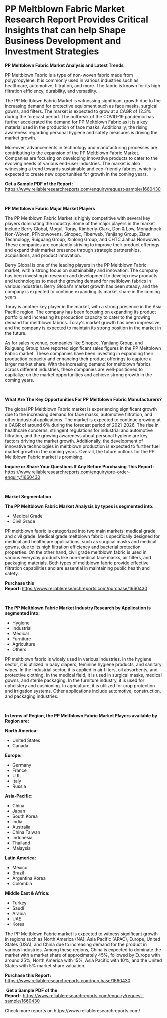 <p><h1>PP Meltblown Fabric Market Research Report Provides Critical Insights that can help Shape Business Development and Investment Strategies</h1></p><p><strong>PP Meltblown Fabric Market Analysis and Latest Trends</strong></p>
<p><p>PP Meltblown Fabric is a type of non-woven fabric made from polypropylene. It is commonly used in various industries such as healthcare, automotive, filtration, and more. The fabric is known for its high filtration efficiency, durability, and versatility.</p><p>The PP Meltblown Fabric Market is witnessing significant growth due to the increasing demand for protective equipment such as face masks, surgical gowns, and filters. The market is expected to grow at a CAGR of 12.3% during the forecast period. The outbreak of the COVID-19 pandemic has further accelerated the demand for PP Meltblown Fabric as it is a key material used in the production of face masks. Additionally, the rising awareness regarding personal hygiene and safety measures is driving the market growth.</p><p>Moreover, advancements in technology and manufacturing processes are contributing to the expansion of the PP Meltblown Fabric Market. Companies are focusing on developing innovative products to cater to the evolving needs of various end-user industries. The market is also witnessing a trend towards sustainable and eco-friendly fabrics, which is expected to create new opportunities for growth in the coming years.</p></p>
<p><strong>Get a Sample PDF of the Report:&nbsp;</strong> <a href="https://www.reliableresearchreports.com/enquiry/request-sample/1660430">https://www.reliableresearchreports.com/enquiry/request-sample/1660430</a></p>
<p>&nbsp;</p>
<p><strong>PP Meltblown Fabric Major Market Players</strong></p>
<p><p>The PP Meltblown Fabric Market is highly competitive with several key players dominating the industry. Some of the major players in the market include Berry Global, Mogul, Toray, Kimberly-Clark, Don & Low, Monadnock Non-Woven, PFNonwovens, Sinopec, Fiberweb, Yanjiang Group, Zisun Technology, Ruiguang Group, Xinlong Group, and CHTC Jiahua Nonwoven. These companies are constantly striving to improve their product offerings and expand their market presence through strategic partnerships, acquisitions, and product innovation.</p><p>Berry Global is one of the leading players in the PP Meltblown Fabric market, with a strong focus on sustainability and innovation. The company has been investing in research and development to develop new products and technologies to meet the growing demand for meltblown fabrics in various industries. Berry Global's market growth has been steady, and the company is expected to continue expanding its market share in the coming years.</p><p>Toray is another key player in the market, with a strong presence in the Asia Pacific region. The company has been focusing on expanding its product portfolio and increasing its production capacity to cater to the growing demand for meltblown fabrics. Toray's market growth has been impressive, and the company is expected to maintain its strong position in the market in the future.</p><p>As for sales revenue, companies like Sinopec, Yanjiang Group, and Ruiguang Group have reported significant sales figures in the PP Meltblown Fabric market. These companies have been investing in expanding their production capacity and enhancing their product offerings to capture a larger market share. With the increasing demand for meltblown fabrics across different industries, these companies are well-positioned to capitalize on the market opportunities and achieve strong growth in the coming years.</p></p>
<p>&nbsp;</p>
<p><strong>What Are The Key Opportunities For PP Meltblown Fabric Manufacturers?</strong></p>
<p><p>The global PP Meltblown Fabric market is experiencing significant growth due to the increasing demand for face masks, automotive filtration, and other industrial applications. The market is expected to continue growing at a CAGR of around 6% during the forecast period of 2021-2026. The rise in healthcare concerns, stringent regulations for industrial and automotive filtration, and the growing awareness about personal hygiene are key factors driving the market growth. Additionally, the development of innovative technologies in meltblown production is expected to further fuel market growth in the coming years. Overall, the future outlook for the PP Meltblown Fabric market is promising.</p></p>
<p><strong>Inquire or Share Your Questions If Any Before Purchasing This Report:</strong> <a href="https://www.reliableresearchreports.com/enquiry/pre-order-enquiry/1660430">https://www.reliableresearchreports.com/enquiry/pre-order-enquiry/1660430</a></p>
<p>&nbsp;</p>
<p><strong>Market Segmentation</strong></p>
<p><strong>The PP Meltblown Fabric Market Analysis by types is segmented into:</strong></p>
<p><ul><li>Medical Grade</li><li>Civil Grade</li></ul></p>
<p><p>PP meltblown fabric is categorized into two main markets: medical grade and civil grade. Medical grade meltblown fabric is specifically designed for medical and healthcare applications, such as surgical masks and medical gowns, due to its high filtration efficiency and bacterial protection properties. On the other hand, civil grade meltblown fabric is used in various everyday products like non-medical face masks, air filters, and packaging materials. Both types of meltblown fabric provide effective filtration capabilities and are essential in maintaining public health and safety.</p></p>
<p><strong>Purchase this Report:&nbsp;</strong><a href="https://www.reliableresearchreports.com/purchase/1660430">https://www.reliableresearchreports.com/purchase/1660430</a></p>
<p>&nbsp;</p>
<p><strong>The PP Meltblown Fabric Market Industry Research by Application is segmented into:</strong></p>
<p><ul><li>Hygiene</li><li>Industrial</li><li>Medical</li><li>Furniture</li><li>Agriculture</li><li>Others</li></ul></p>
<p><p>PP meltblown fabric is widely used in various industries. In the hygiene sector, it is utilized in baby diapers, feminine hygiene products, and sanitary wipes. In the industrial sector, it is applied in air filters, oil absorbents, and protective clothing. In the medical field, it is used in surgical masks, medical gowns, and sterile packaging. In the furniture industry, it is used for upholstery and cushioning. In agriculture, it is utilized for crop protection and irrigation systems. Other applications include automotive, construction, and packaging industries.</p></p>
<p>&nbsp;</p>
<p><strong>In terms of Region, the PP Meltblown Fabric Market Players available by Region are:</strong></p>
<p>
    <p> <strong> North America: </strong>
        <ul>
            <li>United States</li>
            <li>Canada</li>
        </ul>
        </p> 
    <p> <strong> Europe: </strong>
        <ul>
            <li>Germany</li>
            <li>France</li>
            <li>U.K.</li>
            <li>Italy</li>
            <li>Russia</li>
        </ul>
        </p> 
    <p> <strong> Asia-Pacific: </strong>
        <ul>
            <li>China</li>
            <li>Japan</li>
            <li>South Korea</li>
            <li>India</li>
            <li>Australia</li>
            <li>China Taiwan</li>
            <li>Indonesia</li>
            <li>Thailand</li>
            <li>Malaysia</li>
        </ul>
        </p> 
    <p> <strong> Latin America: </strong>
        <ul>
            <li>Mexico</li>
            <li>Brazil</li>
            <li>Argentina Korea</li>
            <li>Colombia</li>
        </ul>
        </p> 
    <p> <strong> Middle East & Africa: </strong>
        <ul>
            <li>Turkey</li>
            <li>Saudi</li>
            <li>Arabia</li>
            <li>UAE</li>
            <li>Korea</li>
        </ul>
    </p>
    </p>
<p><p>The PP Meltblown Fabric market is expected to witness significant growth in regions such as North America (NA), Asia Pacific (APAC), Europe, United States (USA), and China due to increasing demand for the product in various industries. Among these regions, China is expected to dominate the market with a market share of approximately 45%, followed by Europe with around 25%, North America with 15%, Asia Pacific with 10%, and the United States with 5% market share valuation.</p></p>
<p><strong>Purchase this Report: </strong><a href="https://www.reliableresearchreports.com/purchase/1660430">https://www.reliableresearchreports.com/purchase/1660430</a></p>
<p>&nbsp;<strong>Get a Sample PDF of the Report:&nbsp;&nbsp;</strong><a href="https://www.reliableresearchreports.com/enquiry/request-sample/1660430">https://www.reliableresearchreports.com/enquiry/request-sample/1660430</a></p>
<p><strong></strong></p>
<p>Check more reports on https://www.reliableresearchreports.com/</p>